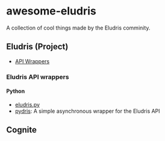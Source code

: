 # awesome-eludris
A collection of cool things made by the Eludris comminity.

## Eludris (Project)

- [API Wrappers](#eludris-api-wrappers)

### Eludris API wrappers

#### Python

- [eludris.py](https://github.com/teaishealthy/eludris.py)
- [pydris](https://github.com/EnokiUN/pydris): A simple asynchronous wrapper for the Eludris API 

## Cognite
